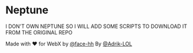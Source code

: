 # Neptune

I DON'T OWN NEPTUNE SO I WILL ADD SOME SCRIPTS TO DOWNLOAD IT FROM THE ORIGINAL REPO

Made with ❤️ for WebX by <a href="https://github.com/face-hh/">@face-hh</a> By <a href="https://github.com/@Adrik-LOL/">@Adrik-LOL</a>